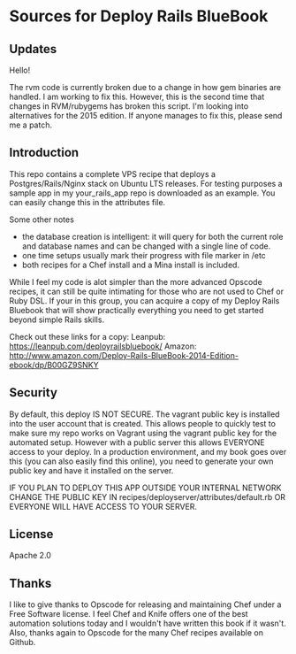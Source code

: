 # Sources for Deploy Rails BlueBook

## Updates

Hello!

The rvm code is currently broken due to a change in how gem binaries are handled. I am working to fix this. However, this is the second time that changes in RVM/rubygems has broken this script. I'm looking into alternatives for the 2015 edition. If anyone manages to fix this, please send me a patch.

## Introduction

This repo contains a complete VPS recipe that deploys a Postgres/Rails/Nginx stack on Ubuntu LTS releases. For testing purposes a sample app in my your_rails_app repo is downloaded as an example. You can easily change this in the attributes file.

Some other notes
- the database creation is intelligent: it will query for both the current role and database names and can be changed with a single line of code.
- one time setups usually mark their progress with file marker in /etc
- both recipes for a Chef install and a Mina install is included.

While I feel my code is alot simpler than the more advanced Opscode recipes, it can still be quite intimating for those who are not used to Chef or Ruby DSL. If your in this group, you can acquire a copy of my Deploy Rails Bluebook that will show practically everything you need to get started beyond simple Rails skills.

Check out these links for a copy:
Leanpub:
https://leanpub.com/deployrailsbluebook/
Amazon:
http://www.amazon.com/Deploy-Rails-BlueBook-2014-Edition-ebook/dp/B00GZ9SNKY

## Security

By default, this deploy IS NOT SECURE. The vagrant public key is installed into the user account that is created. This allows people to quickly test to make sure my repo works on Vagrant using the vagrant public key for the automated setup. However with a public server this allows EVERYONE access to your deploy. In a production environment, and my book goes over this (you can also easily find this online), you need to generate your own public key and have it installed on the server.

IF YOU PLAN TO DEPLOY THIS APP OUTSIDE YOUR INTERNAL NETWORK CHANGE THE PUBLIC KEY IN recipes/deployserver/attributes/default.rb
OR EVERYONE WILL HAVE ACCESS TO YOUR SERVER.

## License

Apache 2.0

## Thanks

I like to give thanks to Opscode for releasing and maintaining Chef under a Free Software license. I feel Chef and Knife offers one of the best automation solutions today and I wouldn't have written this book if it wasn't. Also, thanks again to Opscode for the many Chef recipes available on Github.
